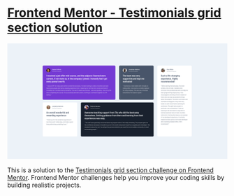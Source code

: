 # [Frontend Mentor - Testimonials grid section solution](https://ils01.github.io/testimonials-grid-section)

![](preview.png)

This is a solution to the [Testimonials grid section challenge on Frontend Mentor](https://www.frontendmentor.io/challenges/testimonials-grid-section-Nnw6J7Un7). Frontend Mentor challenges help you improve your coding skills by building realistic projects.
